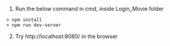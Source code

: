 1. Run the below command in cmd, inside Login_Movie folder
```
> npm install
> npm run dev-server

```

2. Try http://localhost:8080/ in the browser

